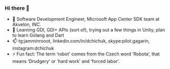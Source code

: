 ### Hi there 👋

- 🔭 Software Development Engineer, Microsoft App Center SDK team at Akvelon, INC.
- 🌱 Learning GDI, GDI+ APIs (sort of), trying out a few things in Unity, plan to learn Golang and Dart
- 📫 tg:jamminrooot, linkedin.com/in/dchichuk, skype:pilot.gagarin, instagram:dchichuk
- ⚡ Fun fact: The term ‘robot’ comes from the Czech word ‘Robota’, that means ‘Drudgery’ or ‘hard work’ and ‘forced labor’.
